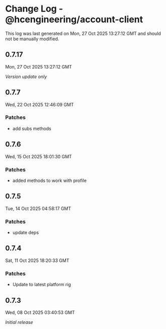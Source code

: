 # Change Log - @hcengineering/account-client

This log was last generated on Mon, 27 Oct 2025 13:27:12 GMT and should not be manually modified.

## 0.7.17
Mon, 27 Oct 2025 13:27:12 GMT

_Version update only_

## 0.7.7
Wed, 22 Oct 2025 12:46:09 GMT

### Patches

- add subs methods

## 0.7.6
Wed, 15 Oct 2025 18:01:30 GMT

### Patches

- added methods to work with profile

## 0.7.5
Tue, 14 Oct 2025 04:58:17 GMT

### Patches

- update deps

## 0.7.4
Sat, 11 Oct 2025 18:20:33 GMT

### Patches

- Update to latest platform rig

## 0.7.3
Wed, 08 Oct 2025 03:40:53 GMT

_Initial release_

